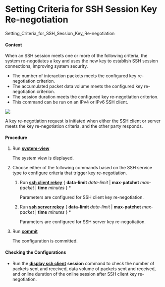 Setting Criteria for SSH Session Key Re-negotiation
===================================================

Setting_Criteria_for_SSH_Session_Key_Re-negotiation

#### Context

When an SSH session meets one or more of the following criteria, the system re-negotiates a key and uses the new key to establish SSH session connections, improving system security.

* The number of interaction packets meets the configured key re-negotiation criterion.
* The accumulated packet data volume meets the configured key re-negotiation criterion.
* The session duration meets the configured key re-negotiation criterion.
* This command can be run on an IPv4 or IPv6 SSH client.

![](../../../../public_sys-resources/note_3.0-en-us.png) 

A key re-negotiation request is initiated when either the SSH client or server meets the key re-negotiation criteria, and the other party responds.



#### Procedure

1. Run [**system-view**](cmdqueryname=system-view)
   
   
   
   The system view is displayed.
2. Choose either of the following commands based on the SSH service type to configure criteria that trigger key re-negotiation.
   1. Run [**ssh client rekey**](cmdqueryname=ssh+client+rekey) { **data-limit** *data-limit* | **max-patchet** *max-packet* | **time** *minutes* } \*
      
      
      
      Parameters are configured for SSH client key re-negotiation.
   2. Run [**ssh server rekey**](cmdqueryname=ssh+server+rekey) { **data-limit** *data-limit* | **max-patchet** *max-packet* | **time** *minutes* } \*
      
      
      
      Parameters are configured for SSH server key re-negotiation.
3. Run [**commit**](cmdqueryname=commit)
   
   
   
   The configuration is committed.

#### Checking the Configurations

* Run the [**display ssh client**](cmdqueryname=display+ssh+client) **session** command to check the number of packets sent and received, data volume of packets sent and received, and online duration of the online session after SSH client key re-negotiation.